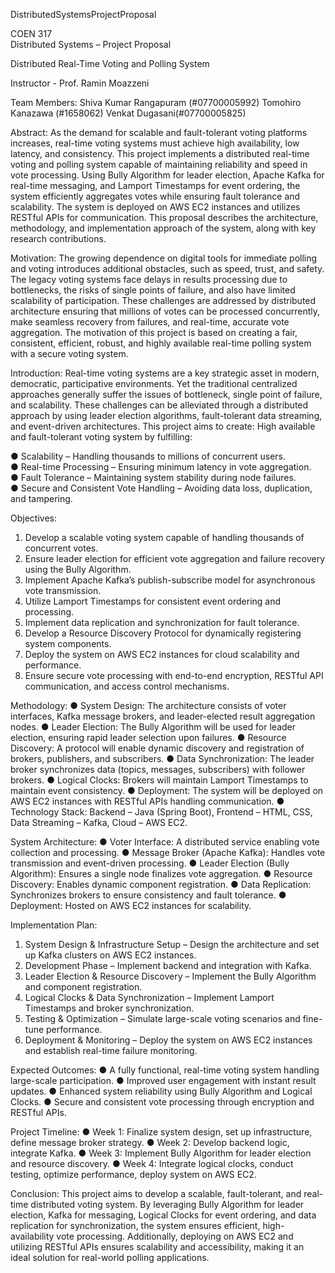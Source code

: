 DistributedSystemsProjectProposal

COEN 317  
Distributed Systems – Project Proposal

Distributed Real-Time Voting and Polling System

Instructor - Prof. Ramin Moazzeni

Team Members:
Shiva Kumar Rangapuram (#07700005992)
Tomohiro Kanazawa (#1658062)
Venkat Dugasani(#07700005825)

Abstract:
As the demand for scalable and fault-tolerant voting platforms increases, real-time voting
systems must achieve high availability, low latency, and consistency. This project implements a
distributed real-time voting and polling system capable of maintaining reliability and speed in
vote processing. Using Bully Algorithm for leader election, Apache Kafka for real-time
messaging, and Lamport Timestamps for event ordering, the system efficiently aggregates votes
while ensuring fault tolerance and scalability. The system is deployed on AWS EC2 instances
and utilizes RESTful APIs for communication. This proposal describes the architecture,
methodology, and implementation approach of the system, along with key research contributions.

Motivation:
The growing dependence on digital tools for immediate polling and voting introduces additional
obstacles, such as speed, trust, and safety. The legacy voting systems face delays in results
processing due to bottlenecks, the risks of single points of failure, and also have limited
scalability of participation. These challenges are addressed by distributed architecture ensuring
that millions of votes can be processed concurrently, make seamless recovery from failures, and
real-time, accurate vote aggregation. The motivation of this project is based on creating a fair,
consistent, efficient, robust, and highly available real-time polling system with a secure voting
system.

Introduction:
Real-time voting systems are a key strategic asset in modern, democratic, participative
environments. Yet the traditional centralized approaches generally suffer the issues of bottleneck,
single point of failure, and scalability. These challenges can be alleviated through a distributed
approach by using leader election algorithms, fault-tolerant data streaming, and event-driven
architectures. This project aims to create: High available and fault-tolerant voting system by
fulfilling:

● Scalability – Handling thousands to millions of concurrent users.  
● Real-time Processing – Ensuring minimum latency in vote aggregation.  
● Fault Tolerance – Maintaining system stability during node failures.  
● Secure and Consistent Vote Handling – Avoiding data loss, duplication, and tampering.

Objectives:
1. Develop a scalable voting system capable of handling thousands of concurrent votes.
2. Ensure leader election for efficient vote aggregation and failure recovery using the Bully
Algorithm.
3. Implement Apache Kafka’s publish-subscribe model for asynchronous vote transmission.
4. Utilize Lamport Timestamps for consistent event ordering and processing.
5. Implement data replication and synchronization for fault tolerance.
6. Develop a Resource Discovery Protocol for dynamically registering system components.
7. Deploy the system on AWS EC2 instances for cloud scalability and performance.
8. Ensure secure vote processing with end-to-end encryption, RESTful API communication,
and access control mechanisms.

Methodology:
● System Design: The architecture consists of voter interfaces, Kafka message brokers,
and leader-elected result aggregation nodes.
● Leader Election: The Bully Algorithm will be used for leader election, ensuring rapid
leader selection upon failures.
● Resource Discovery: A protocol will enable dynamic discovery and registration of
brokers, publishers, and subscribers.
● Data Synchronization: The leader broker synchronizes data (topics, messages,
subscribers) with follower brokers.
● Logical Clocks: Brokers will maintain Lamport Timestamps to maintain event
consistency.
● Deployment: The system will be deployed on AWS EC2 instances with RESTful APIs
handling communication.
● Technology Stack: Backend – Java (Spring Boot), Frontend – HTML, CSS, Data
Streaming – Kafka, Cloud – AWS EC2.

System Architecture:
● Voter Interface: A distributed service enabling vote collection and processing.
● Message Broker (Apache Kafka): Handles vote transmission and event-driven
processing.
● Leader Election (Bully Algorithm): Ensures a single node finalizes vote aggregation.
● Resource Discovery: Enables dynamic component registration.
● Data Replication: Synchronizes brokers to ensure consistency and fault tolerance.
● Deployment: Hosted on AWS EC2 instances for scalability.

Implementation Plan:
1. System Design & Infrastructure Setup – Design the architecture and set up Kafka
clusters on AWS EC2 instances.
2. Development Phase – Implement backend and integration with Kafka.
3. Leader Election & Resource Discovery – Implement the Bully Algorithm and
component registration.
4. Logical Clocks & Data Synchronization – Implement Lamport Timestamps and broker
synchronization.
5. Testing & Optimization – Simulate large-scale voting scenarios and fine-tune
performance.
6. Deployment & Monitoring – Deploy the system on AWS EC2 instances and establish
real-time failure monitoring.

Expected Outcomes:
● A fully functional, real-time voting system handling large-scale participation.
● Improved user engagement with instant result updates.
● Enhanced system reliability using Bully Algorithm and Logical Clocks.
● Secure and consistent vote processing through encryption and RESTful APIs.

Project Timeline:
● Week 1: Finalize system design, set up infrastructure, define message broker strategy.
● Week 2: Develop backend logic, integrate Kafka.
● Week 3: Implement Bully Algorithm for leader election and resource discovery.
● Week 4: Integrate logical clocks, conduct testing, optimize performance, deploy system
on AWS EC2.

Conclusion:
This project aims to develop a scalable, fault-tolerant, and real-time distributed voting system.
By leveraging Bully Algorithm for leader election, Kafka for messaging, Logical Clocks for
event ordering, and data replication for synchronization, the system ensures efficient,
high-availability vote processing. Additionally, deploying on AWS EC2 and utilizing RESTful
APIs ensures scalability and accessibility, making it an ideal solution for real-world polling
applications.

